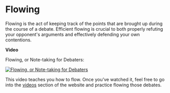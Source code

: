 # Flowing

Flowing is the act of keeping track of the points that are brought up during the course of a debate. Efficient flowing is crucial to both properly refuting your opponent's arguments and effectively defending your own contentions.

**Video**

Flowing, or Note-taking for Debaters:

[![Flowing, or Note-taking for Debaters](https://img.youtube.com/vi/Rf6HBKgkSAM/0.jpg)](https://www.youtube.com/watch?v=Rf6HBKgkSAM "Flowing, or Note-taking for Debaters")

This video teaches you how to flow. Once you’ve watched it, feel free to go into the [videos](../../videos.md) section of the website and practice flowing those debates.
